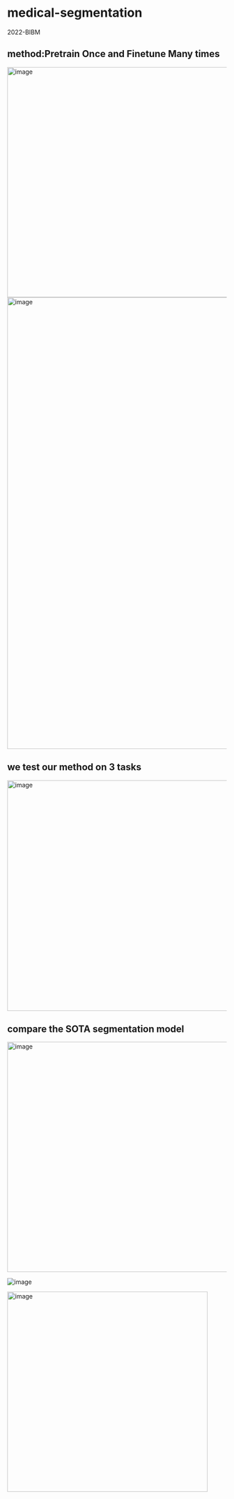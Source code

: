 # medical-segmentation
2022-BIBM

## method:Pretrain Once and Finetune Many times
<img width="529" alt="image" src="https://github.com/AllanIverson/medical-segmentation/assets/51323949/4f99f647-3cac-40d7-b686-2c2bd595114e">

<img width="1038" alt="image" src="https://github.com/AllanIverson/medical-segmentation/assets/51323949/ee4c4193-c20f-4e6c-ad6f-1dc7580555e7">

## we test our method on 3 tasks
<img width="530" alt="image" src="https://github.com/AllanIverson/medical-segmentation/assets/51323949/c3e9ab24-a5f3-410f-9759-72defbbd73d3">

## compare the SOTA segmentation model
<img width="529" alt="image" src="https://github.com/AllanIverson/medical-segmentation/assets/51323949/787e117d-7a3a-4a43-b4c4-007b2a3654ba">

![image](https://github.com/AllanIverson/medical-segmentation/assets/51323949/2f7c9f9c-1ca7-4985-be8f-12f65d6f9a34)

<img width="460" alt="image" src="https://github.com/AllanIverson/medical-segmentation/assets/51323949/535cb369-334c-4d3c-ba62-9994145a895b">




